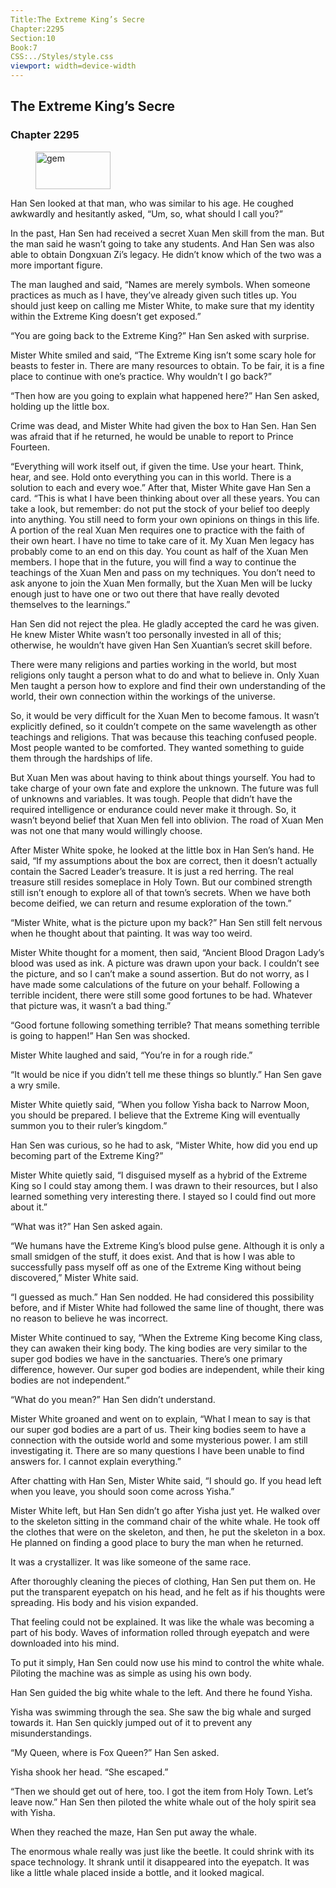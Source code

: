 ```yaml
---
Title:The Extreme King’s Secre 
Chapter:2295 
Section:10 
Book:7 
CSS:../Styles/style.css 
viewport: width=device-width
---
```

  
## The Extreme King’s Secre
### Chapter 2295
  
<figure>
	<img src="../Images/gem.gif" alt="gem" id="gem" width="120" height="60" />
</figure>
  

  
Han Sen looked at that man, who was similar to his age. He coughed awkwardly and hesitantly asked, “Um, so, what should I call you?”

In the past, Han Sen had received a secret Xuan Men skill from the man. But the man said he wasn’t going to take any students. And Han Sen was also able to obtain Dongxuan Zi’s legacy. He didn’t know which of the two was a more important figure.

The man laughed and said, “Names are merely symbols. When someone practices as much as I have, they’ve already given such titles up. You should just keep on calling me Mister White, to make sure that my identity within the Extreme King doesn’t get exposed.”

“You are going back to the Extreme King?” Han Sen asked with surprise.

Mister White smiled and said, “The Extreme King isn’t some scary hole for beasts to fester in. There are many resources to obtain. To be fair, it is a fine place to continue with one’s practice. Why wouldn’t I go back?”

“Then how are you going to explain what happened here?” Han Sen asked, holding up the little box.

Crime was dead, and Mister White had given the box to Han Sen. Han Sen was afraid that if he returned, he would be unable to report to Prince Fourteen.

“Everything will work itself out, if given the time. Use your heart. Think, hear, and see. Hold onto everything you can in this world. There is a solution to each and every woe.” After that, Mister White gave Han Sen a card. “This is what I have been thinking about over all these years. You can take a look, but remember: do not put the stock of your belief too deeply into anything. You still need to form your own opinions on things in this life. A portion of the real Xuan Men requires one to practice with the faith of their own heart. I have no time to take care of it. My Xuan Men legacy has probably come to an end on this day. You count as half of the Xuan Men members. I hope that in the future, you will find a way to continue the teachings of the Xuan Men and pass on my techniques. You don’t need to ask anyone to join the Xuan Men formally, but the Xuan Men will be lucky enough just to have one or two out there that have really devoted themselves to the learnings.”

Han Sen did not reject the plea. He gladly accepted the card he was given. He knew Mister White wasn’t too personally invested in all of this; otherwise, he wouldn’t have given Han Sen Xuantian’s secret skill before.

There were many religions and parties working in the world, but most religions only taught a person what to do and what to believe in. Only Xuan Men taught a person how to explore and find their own understanding of the world, their own connection within the workings of the universe.

So, it would be very difficult for the Xuan Men to become famous. It wasn’t explicitly defined, so it couldn’t compete on the same wavelength as other teachings and religions. That was because this teaching confused people. Most people wanted to be comforted. They wanted something to guide them through the hardships of life.

But Xuan Men was about having to think about things yourself. You had to take charge of your own fate and explore the unknown. The future was full of unknowns and variables. It was tough. People that didn’t have the required intelligence or endurance could never make it through. So, it wasn’t beyond belief that Xuan Men fell into oblivion. The road of Xuan Men was not one that many would willingly choose.

After Mister White spoke, he looked at the little box in Han Sen’s hand. He said, “If my assumptions about the box are correct, then it doesn’t actually contain the Sacred Leader’s treasure. It is just a red herring. The real treasure still resides someplace in Holy Town. But our combined strength still isn’t enough to explore all of that town’s secrets. When we have both become deified, we can return and resume exploration of the town.”

“Mister White, what is the picture upon my back?” Han Sen still felt nervous when he thought about that painting. It was way too weird.

Mister White thought for a moment, then said, “Ancient Blood Dragon Lady’s blood was used as ink. A picture was drawn upon your back. I couldn’t see the picture, and so I can’t make a sound assertion. But do not worry, as I have made some calculations of the future on your behalf. Following a terrible incident, there were still some good fortunes to be had. Whatever that picture was, it wasn’t a bad thing.”

“Good fortune following something terrible? That means something terrible is going to happen!” Han Sen was shocked.

Mister White laughed and said, “You’re in for a rough ride.”

“It would be nice if you didn’t tell me these things so bluntly.” Han Sen gave a wry smile.

Mister White quietly said, “When you follow Yisha back to Narrow Moon, you should be prepared. I believe that the Extreme King will eventually summon you to their ruler’s kingdom.”

Han Sen was curious, so he had to ask, “Mister White, how did you end up becoming part of the Extreme King?”

Mister White quietly said, “I disguised myself as a hybrid of the Extreme King so I could stay among them. I was drawn to their resources, but I also learned something very interesting there. I stayed so I could find out more about it.”

“What was it?” Han Sen asked again.

“We humans have the Extreme King’s blood pulse gene. Although it is only a small smidgen of the stuff, it does exist. And that is how I was able to successfully pass myself off as one of the Extreme King without being discovered,” Mister White said.

“I guessed as much.” Han Sen nodded. He had considered this possibility before, and if Mister White had followed the same line of thought, there was no reason to believe he was incorrect.

Mister White continued to say, “When the Extreme King become King class, they can awaken their king body. The king bodies are very similar to the super god bodies we have in the sanctuaries. There’s one primary difference, however. Our super god bodies are independent, while their king bodies are not independent.”

“What do you mean?” Han Sen didn’t understand.

Mister White groaned and went on to explain, “What I mean to say is that our super god bodies are a part of us. Their king bodies seem to have a connection with the outside world and some mysterious power. I am still investigating it. There are so many questions I have been unable to find answers for. I cannot explain everything.”

After chatting with Han Sen, Mister White said, “I should go. If you head left when you leave, you should soon come across Yisha.”

Mister White left, but Han Sen didn’t go after Yisha just yet. He walked over to the skeleton sitting in the command chair of the white whale. He took off the clothes that were on the skeleton, and then, he put the skeleton in a box. He planned on finding a good place to bury the man when he returned.

It was a crystallizer. It was like someone of the same race.

After thoroughly cleaning the pieces of clothing, Han Sen put them on. He put the transparent eyepatch on his head, and he felt as if his thoughts were spreading. His body and his vision expanded.

That feeling could not be explained. It was like the whale was becoming a part of his body. Waves of information rolled through eyepatch and were downloaded into his mind.

To put it simply, Han Sen could now use his mind to control the white whale. Piloting the machine was as simple as using his own body.

Han Sen guided the big white whale to the left. And there he found Yisha.

Yisha was swimming through the sea. She saw the big whale and surged towards it. Han Sen quickly jumped out of it to prevent any misunderstandings.

“My Queen, where is Fox Queen?” Han Sen asked.

Yisha shook her head. “She escaped.”

“Then we should get out of here, too. I got the item from Holy Town. Let’s leave now.” Han Sen then piloted the white whale out of the holy spirit sea with Yisha.

When they reached the maze, Han Sen put away the whale.

The enormous whale really was just like the beetle. It could shrink with its space technology. It shrank until it disappeared into the eyepatch. It was like a little whale placed inside a bottle, and it looked magical.